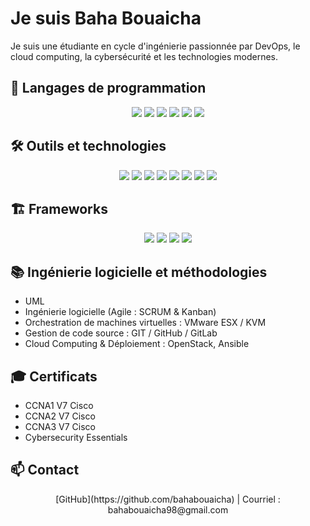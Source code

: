 #  Je suis Baha Bouaicha

Je suis une étudiante en cycle d'ingénierie passionnée par DevOps, le cloud computing, la cybersécurité et les technologies modernes.

## 🚩 Langages de programmation
<p align="center">
  <img src="https://img.shields.io/badge/HTML-E34F26?style=for-the-badge&logo=html5&logoColor=white" />
  <img src="https://img.shields.io/badge/CSS-1572B6?style=for-the-badge&logo=css3&logoColor=white" />
  <img src="https://img.shields.io/badge/Java-007396?style=for-the-badge&logo=java&logoColor=white" />
  <img src="https://img.shields.io/badge/JavaScript-F7DF1E?style=for-the-badge&logo=javascript&logoColor=black" />
  <img src="https://img.shields.io/badge/PHP-777BB4?style=for-the-badge&logo=php&logoColor=white" />
  <img src="https://img.shields.io/badge/MySQL-4479A1?style=for-the-badge&logo=mysql&logoColor=white" />
</p>

## 🛠️ Outils et technologies
<p align="center">
  <img src="https://img.shields.io/badge/Angular-DD0031?style=for-the-badge&logo=angular&logoColor=white" />
  <img src="https://img.shields.io/badge/Spring_Boot-6DB33F?style=for-the-badge&logo=spring&logoColor=white" />
  <img src="https://img.shields.io/badge/Docker-2496ED?style=for-the-badge&logo=docker&logoColor=white" />
  <img src="https://img.shields.io/badge/Linux-FCC624?style=for-the-badge&logo=linux&logoColor=black" />
  <img src="https://img.shields.io/badge/Jenkins-D24939?style=for-the-badge&logo=jenkins&logoColor=white" />
  <img src="https://img.shields.io/badge/Kubernetes-326CE5?style=for-the-badge&logo=kubernetes&logoColor=white" />
  <img src="https://img.shields.io/badge/Ansible-EE0000?style=for-the-badge&logo=ansible&logoColor=white" />
  <img src="https://img.shields.io/badge/OpenStack-0072CE?style=for-the-badge&logo=openstack&logoColor=white" />
</p>

## 🏗️ Frameworks
<p align="center">
  <img src="https://img.shields.io/badge/Laravel-FF2D20?style=for-the-badge&logo=laravel&logoColor=white" />
  <img src="https://img.shields.io/badge/Spring_Boot-6DB33F?style=for-the-badge&logo=spring&logoColor=white" />
  <img src="https://img.shields.io/badge/Angular-DD0031?style=for-the-badge&logo=angular&logoColor=white" />
  <img src="https://img.shields.io/badge/Bootstrap-7952B3?style=for-the-badge&logo=bootstrap&logoColor=white" />
</p>

## 📚 Ingénierie logicielle et méthodologies
- UML  
- Ingénierie logicielle (Agile : SCRUM & Kanban)  
- Orchestration de machines virtuelles : VMware ESX / KVM   
- Gestion de code source : GIT / GitHub / GitLab  
- Cloud Computing & Déploiement : OpenStack, Ansible  

## 🎓 Certificats
- CCNA1 V7 Cisco  
- CCNA2 V7 Cisco  
- CCNA3 V7 Cisco  
- Cybersecurity Essentials  

## 📫 Contact
<p align="center">
  [GitHub](https://github.com/bahabouaicha) | Courriel : bahabouaicha98@gmail.com
</p>


